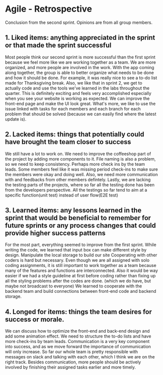 # Agile - Retrospective

Conclusion from the second sprint. Opinions are from all group members.

## 1. Liked items: anything appreciated in the sprint or that made the sprint successful

Most people think our second sprint is more successful than the first sprint because we feel more like we are working together as a team. We are more organized, and more people are involved in the work. With the app coming along together, the group is able to better organize what needs to be done and how it should be done. For example, it was really nice to see a to-do list made for Thanksgiving break. Also, we like that in sprint 2, we get to actually code and use the tools we've learned in the labs throughout the quarter. This is definitely exciting and feels very accomplished especially when you see your website is working as expected. We can improve the front-end page and make the UI look great. What's more, we like to use the issue linked with tasks for each members and each branch for each problem that should be solved (because we can easily find where the latest update is).

## 2. Lacked items: things that potentially could have brought the team closer to success

We still have a lot to work on. We need to improve the coffeeshop part of the project by adding more components to it. File naming is also a problem, so we need to keep consistency. Perhaps more check ins by the team leads. Some members feel like it was missing period check-ins to make sure the members were okay and doing well. Also, we need more communication with and feedbacks from other members defintely. Lastly, we are lacking the testing parts of the projects, where so far all the testing done has been from the developers perspective. All the testings so far tend to aim at a specific function(unit test) instead of user flow(E2E test)

## 3. Learned items: any lessons learned in the sprint that would be beneficial to remember for future sprints or any process changes that could provide higher success patterns

For the most part, everything seemed to improve from the first sprint. While writing the code, we learned that input box can make different style by design. Manipulate the local storage to build our site Cooperating with other coders is hard but necessary. Even though we are all assigned with solo coding assignments, it is still important to work together as a team because many of the features and functions are interconnected. Also it would be way easier if we had a style guideline at first before coding rather than fixing up all the styling problems after the codes are done. (which we do have, but maybe not broadcast to everyone) We learned to cooperate with the backend team and build connections between front-end code and backend storage.

## 4. Longed for items: things the team desires for success or morale.

We can discuss how to optimize the front-end and back-end design and add some animation effect. We need to structure the to-do lists and have more check-ins by team leads. Communication is a very key component into success, and as we move forward the importance of communication will only increase. So far our whole team is pretty responsible with messages on slack and talking with each other, which I think we are on the right track. Besides communication, more people should be actively involved by finishing their assigned tasks earlier and more timely. 

